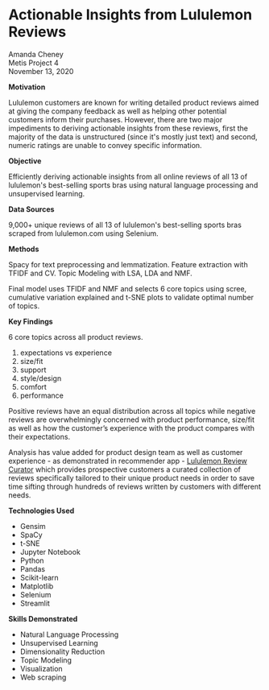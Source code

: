 # Actionable Insights from Lululemon Reviews

Amanda Cheney  
Metis Project 4  
November 13, 2020    

**Motivation**  

Lululemon customers are known for writing detailed product reviews aimed at giving the company feedback as well as helping other potential customers inform their purchases. However, there are two major impediments to deriving actionable insights from these reviews, first the majority of the data is unstructured (since it's mostly just text) and second, numeric ratings are unable to convey specific information.  

**Objective** 

Efficiently deriving actionable insights from all online reviews of all 13 of lululemon's best-selling sports bras using natural language processing and unsupervised learning.

**Data Sources** 

9,000+ unique reviews of all 13 of lululemon's best-selling sports bras scraped from lululemon.com using Selenium.

**Methods**

Spacy for text preprocessing and lemmatization. Feature extraction with TFIDF and CV. Topic Modeling with LSA, LDA and NMF.   

Final model uses TFIDF and NMF and selects 6 core topics using  scree, cumulative variation explained and t-SNE plots to validate optimal number of topics.  

**Key Findings**

6 core topics across all product reviews. 

1. expectations vs experience  
2. size/fit  
3. support  
4. style/design   
5. comfort  
6. performance  

Positive reviews have an equal distribution across all topics while negative reviews are overwhelmingly concerned with product performance, size/fit as well as how the customer’s experience with the product compares with their expectations. 

Analysis has value added for product design team as well as customer experience - as demonstrated in recommender app - [Lululemon Review Curator](https://share.streamlit.io/ajc356/lululemon_reviews_nlp_insights/main/review_curator.py) which provides prospective customers a curated collection of reviews specifically tailored to their unique product needs in order to save time sifting through hundreds of reviews written by customers with different needs.  


**Technologies Used**

- Gensim
- SpaCy
- t-SNE
- Jupyter Notebook
- Python
- Pandas
- Scikit-learn
- Matplotlib
- Selenium
- Streamlit 


**Skills Demonstrated** 

- Natural Language Processing
- Unsupervised Learning
- Dimensionality Reduction
- Topic Modeling
- Visualization
- Web scraping 





